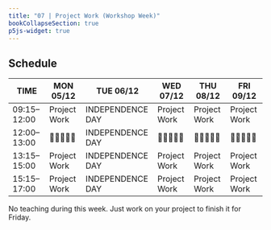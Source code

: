 ```yaml
---
title: "07 | Project Work (Workshop Week)"
bookCollapseSection: true
p5js-widget: true
---
```


## Schedule

<div class="calendar">

| TIME | MON 05/12 | TUE 06/12 | WED 07/12 | THU 08/12 | FRI 09/12 |
| --- | --- | --- | --- | --- | --- |
| 09:15–12:00 | Project Work | INDEPENDENCE DAY | Project Work | Project Work | Project Work |
| 12:00–13:00| 🥗🍜🍱🍝🍕 | INDEPENDENCE DAY | 🥗🍜🍱🍝🍕 | 🥗🍜🍱🍝🍕 | 🥗🍜🍱🍝🍕 |
| 13:15–15:00 | Project Work | INDEPENDENCE DAY | Project Work | Project Work | Project Work |
| 15:15–17:00 | Project Work | INDEPENDENCE DAY | Project Work | Project Work | Project Work |

</div> 

No teaching during this week. Just work on your project to finish it for Friday.

